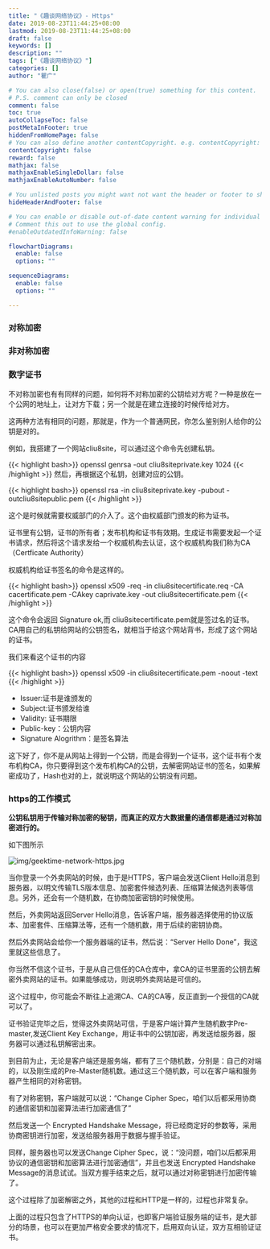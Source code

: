 ```yaml
---
title: "《趣谈网络协议》- Https"
date: 2019-08-23T11:44:25+08:00
lastmod: 2019-08-23T11:44:25+08:00
draft: false
keywords: []
description: ""
tags: ["《趣谈网络协议》"]
categories: []
author: "瞿广"

# You can also close(false) or open(true) something for this content.
# P.S. comment can only be closed
comment: false
toc: true
autoCollapseToc: false
postMetaInFooter: true
hiddenFromHomePage: false
# You can also define another contentCopyright. e.g. contentCopyright: "This is another copyright."
contentCopyright: false
reward: false
mathjax: false
mathjaxEnableSingleDollar: false
mathjaxEnableAutoNumber: false

# You unlisted posts you might want not want the header or footer to show
hideHeaderAndFooter: false

# You can enable or disable out-of-date content warning for individual post.
# Comment this out to use the global config.
#enableOutdatedInfoWarning: false

flowchartDiagrams:
  enable: false
  options: ""

sequenceDiagrams: 
  enable: false
  options: ""

---
```


<!--more-->

### 对称加密

### 非对称加密

### 数字证书
不对称加密也有有同样的问题，如何将不对称加密的公钥给对方呢？一种是放在一个公网的地址上，让对方下载；另一个就是在建立连接的时候传给对方。

这两种方法有相同的问题，那就是，作为一个普通网民，你怎么鉴别别人给你的公钥是对的。

例如，我搭建了一个网站cliu8site，可以通过这个命令先创建私钥。

{{< highlight bash>}}
openssl genrsa -out cliu8siteprivate.key 1024
{{< /highlight >}}
然后，再根据这个私钥，创建对应的公钥。

{{< highlight bash>}}
openssl rsa -in cliu8siteprivate.key -pubout -outcliu8sitepublic.pem
{{< /highlight >}}

这个是时候就需要权威部门的介入了。这个由权威部门颁发的称为证书。

证书里有公钥，证书的所有者；发布机构和证书有效期。生成证书需要发起一个证书请求，然后将这个请求发给一个权威机构去认证，这个权威机构我们称为CA（Certficate Authority）

权威机构给证书签名的命令是这样的。

{{< highlight bash>}}
openssl x509 -req -in cliu8sitecertificate.req -CA cacertificate.pem -CAkey caprivate.key -out cliu8sitecertificate.pem
{{< /highlight >}}

这个命令会返回 Signature ok,而 cliu8sitecertificate.pem就是签过名的证书。CA用自己的私钥给网站的公钥签名，就相当于给这个网站背书，形成了这个网站的证书。

我们来看这个证书的内容

{{< highlight bash>}}
openssl x509 -in cliu8sitecertificate.pem -noout -text 
{{< /highlight >}}

- Issuer:证书是谁颁发的
- Subject:证书颁发给谁
- Validity: 证书期限
- Public-key：公钥内容
- Signature Alogrithm：是签名算法

这下好了，你不是从网站上得到一个公钥，而是会得到一个证书，这个证书有个发布机构CA，你只要得到这个发布机构CA的公钥，去解密网站证书的签名，如果解密成功了，Hash也对的上，就说明这个网站的公钥没有问题。

### https的工作模式

**公钥私钥用于传输对称加密的秘钥，而真正的双方大数据量的通信都是通过对称加密进行的。**

如下图所示

![img/geektime-network-https.jpg](/img/geektime-network-https.jpg)

当你登录一个外卖网站的时候，由于是HTTPS，客户端会发送Client Hello消息到服务器，以明文传输TLS版本信息、加密套件候选列表、压缩算法候选列表等信息。另外，还会有一个随机数，在协商加密密钥的时候使用。

然后，外卖网站返回Server Hello消息，告诉客户端，服务器选择使用的协议版本、加密套件、压缩算法等，还有一个随机数，用于后续的密钥协商。

然后外卖网站会给你一个服务器端的证书，然后说：“Server Hello Done”，我这里就这些信息了。

你当然不信这个证书，于是从自己信任的CA仓库中，拿CA的证书里面的公钥去解密外卖网站的证书。如果能够成功，则说明外卖网站是可信的。

这个过程中，你可能会不断往上追溯CA、CA的CA等，反正直到一个授信的CA就可以了。

证书验证完毕之后，觉得这外卖网站可信，于是客户端计算产生随机数字Pre-master,发送Client Key Exchange，用证书中的公钥加密，再发送给服务器，服务器可以通过私钥解密出来。

到目前为止，无论是客户端还是服务端，都有了三个随机数，分别是：自己的对端的，以及刚生成的Pre-Master随机数。通过这三个随机数，可以在客户端和服务器产生相同的对称密钥。

有了对称密钥，客户端就可以说：“Change Cipher Spec，咱们以后都采用协商的通信密钥和加密算法进行加密通信了”

然后发送一个 Encrypted Handshake Message，将已经商定好的参数等，采用协商密钥进行加密，发送给服务器用于数据与握手验证。

同样，服务器也可以发送Change Cipher Spec，说：“没问题，咱们以后都采用协议的通信密钥和加密算法进行加密通信”，并且也发送 Encrypted Handshake Message的消息试试。当双方握手结束之后，就可以通过对称密钥进行加密传输了。

这个过程除了加密解密之外，其他的过程和HTTP是一样的，过程也非常复杂。

上面的过程只包含了HTTPS的单向认证，也即客户端验证服务端的证书，是大部分的场景，也可以在更加严格安全要求的情况下，启用双向认证，双方互相验证证书。